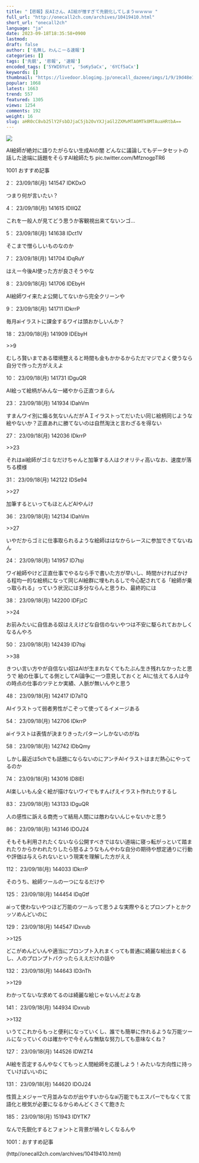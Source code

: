 ```yaml
---
title: "【悲報】反AIさん、AI絵が憎すぎて先鋭化してしまうｗｗｗｗ "
full_url: "http://onecall2ch.com/archives/10419410.html"
short_url: "onecall2ch"
language: "ja"
date: 2023-09-18T18:35:58+0900
lastmod: 
draft: false
author: ['名無し わんこーる速報']
categories: []
tags: ['先鋭', '悲報', '速報']
encoded_tags: ['5YWI6Yut', '5oKy5aCx', '6YCf5aCx']
keywords: []
thumbnail: "https://livedoor.blogimg.jp/onecall_dazeee/imgs/1/9/19d48e10-s.jpg"
popular: 1068
latest: 1663
trend: 557
featured: 1305
views: 1254
comments: 192
weight: 16
slug: aHR0cC8vb25lY2FsbDJjaC5jb20vYXJjaGl2ZXMvMTA0MTk0MTAuaHRtbA==
---
```


![](https://livedoor.blogimg.jp/onecall_dazeee/imgs/1/9/19d48e10-s.jpg)

<div><p>AI絵師が絶対に語りたがらない生成AIの闇 どんなに議論してもデータセットの話した途端に話題をそらすAI絵師たち pic.twitter.com/MfznogpTR6</p> <p class='name2'> 1001 おすすめ記事</p> <p class='name2'>2： 23/09/18(月) 141547 IDKDxO</p><p class='onecall'> つまり何が言いたい？ </p> <p class='name2'>4： 23/09/18(月) 141615 IDIIQZ</p><p class='onecall'> これを一般人が見てどう思うか客観視出来てないンゴ… </p> <p class='name2'>5： 23/09/18(月) 141638 IDct1V</p><p class='onecall'> そこまで憎らしいものなのか </p> <p class='name2'>7： 23/09/18(月) 141704 IDqRuY</p><p class='onecall'> はえー今後AI使った方が良さそうやな </p> <p class='name2'>8： 23/09/18(月) 141706 IDEbyH</p><p class='onecall'> AI絵師ワイ来たよ公開してないから完全クリーンや </p> <p class='name2'>9： 23/09/18(月) 141711 IDkrrP</p><p class='onecall'> 毎月aiイラストに課金するワイは頭おかしいんか？ </p> <p class='name2'>18： 23/09/18(月) 141909 IDEbyH</p><p class='onecall'> <p class='anchor'>>>9</p>むしろ賢いまである環境整えると時間も金もかかるからただマジでよく使うなら自分で作った方がええよ </p> <p class='name2'>10： 23/09/18(月) 141731 IDguQR</p><p class='onecall'> AI絵って絵柄がみんな一緒やから正直つまらん </p> <p class='name2'>23： 23/09/18(月) 141934 IDahVm</p><p class='onecall'> すまんワイ別に煽る気ないんだがＡＩイラストってだいたい同じ絵柄同じような絵やないか？正直あれに勝てないのは自然淘汰と言わざるを得ない </p> <p class='name2'>27： 23/09/18(月) 142036 IDkrrP</p><p class='onecall'> <p class='anchor'>>>23</p>それはai絵師がゴミなだけちゃんと加筆する人はクオリティ高いなお、速度が落ちる模様 </p> <p class='name2'>31： 23/09/18(月) 142122 IDSe94</p><p class='onecall'> <p class='anchor'>>>27</p>加筆するといってもほとんどAIやんけ </p> <p class='name2'>36： 23/09/18(月) 142134 IDahVm</p><p class='onecall'> <p class='anchor'>>>27</p>いやだからゴミに仕事取られるような絵師ははなからレースに参加できてないねん </p> <p class='name2'>24： 23/09/18(月) 141957 ID7tqi</p><p class='onecall'> ワイ絵師やけど正直仕事でやるなら手で書いた方が早いし、時間かければかける程均一的な絵柄になって同じAI絵群に埋もれるしで今心配されてる「絵師が乗っ取られる」っていう状況には多分ならんと思うわ、最終的には </p> <p class='name2'>38： 23/09/18(月) 142200 IDFjzC</p><p class='onecall'> <p class='anchor'>>>24</p>お前みたいに自信ある奴はええけどな自信のないやつは不安に駆られておかしくなるんやろ </p> <p class='name2'>50： 23/09/18(月) 142439 ID7tqi</p><p class='onecall'><p class='anchor'>>>38</p> きつい言い方やが自信ない奴はAIが生まれなくてもたぶん生き残れなかったと思うで 絵の仕事してる側としてAI論争に一つ意見しておくと AIに怯えてる人は今の時点の仕事のツテとか実績、人脈が無いんやと思う </p> <p class='name2'>48： 23/09/18(月) 142417 ID7aTQ</p><p class='onecall'> AIイラストって弱者男性がこぞって使ってるイメージある </p> <p class='name2'>54： 23/09/18(月) 142706 IDkrrP</p><p class='onecall'><p> aiイラストは表情が決まりきったパターンしかないのがね </p></p> <p class='name2'>58： 23/09/18(月) 142742 IDbQmy</p><p class='onecall'> しかし最近は5chでも話題にならないのにアンチAIイラストはまだ熱心にやってるのか </p> <p class='name2'>74： 23/09/18(月) 143016 ID8lEI</p><p class='onecall'> AI楽しいもん全く絵が描けないワイでもすんげえイラスト作れたりするし </p> <p class='name2'>83： 23/09/18(月) 143133 IDguQR</p><p class='onecall'> 人の感性に訴える商売って結局人間には敵わないんじゃないかと思う </p> <p class='name2'>86： 23/09/18(月) 143146 IDOJ24</p><p class='onecall'> そもそも利用されたくないなら公開すべきではない道端に寝っ転がっといて踏まれたりからかわれたりしたら怒るようなもんやわな自分の期待や想定通りに行動や評価は与えられないという現実を理解した方がええ </p> <p class='name2'>112： 23/09/18(月) 144033 IDkrrP</p><p class='onecall'> そのうち、絵師ツールの一つになるだけや </p> <p class='name2'>125： 23/09/18(月) 144454 IDqGtf</p><p class='onecall'> aiって使わないやつほど万能のツールって思うよな実際やるとプロンプトとかクッソめんどいのに </p> <p class='name2'>129： 23/09/18(月) 144547 IDxvub</p><p class='onecall'> <p class='anchor'>>>125</p>どこがめんどいんや適当にプロンプト入れまくっても普通に綺麗な絵出まくるし、人のプロンプトパクったらええだけの話や </p> <p class='name2'>132： 23/09/18(月) 144643 ID3nTh</p><p class='onecall'> <p class='anchor'>>>129</p>わかってないな求めてるのは綺麗な絵じゃないんだよなあ </p> <p class='name2'>141： 23/09/18(月) 144934 IDxvub</p><p class='onecall'> <p class='anchor'>>>132</p>いうてこれからもっと便利になっていくし、誰でも簡単に作れるような万能ツールになっていくのは確かやで今そんな無駄な努力しても意味なくね？ </p> <p class='name2'>127： 23/09/18(月) 144526 IDWZT4</p><p class='onecall'> AI絵を否定するんやなくてもっと人間絵師を応援しよう！みたいな方向性に持っていけばいいのに </p> <p class='name2'>131： 23/09/18(月) 144620 IDOJ24</p><p class='onecall'> 性質上メジャーで月並みなのが出やすいからなai万能でもエスパーでもなくて言語化と根気が必要になるからめんどくさくて飽きた </p> <p class='name2'>185： 23/09/18(月) 151943 IDYTK7</p><p class='onecall'><p> なんで先鋭化するとフォントと背景が禍々しくなるんや </p></p> <p class='name2'>1001：おすすめ記事</p> </div>

(http//onecall2ch.com/archives/10419410.html)
